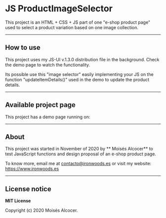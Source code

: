 # JS ProductImageSelector

This project is an HTML + CSS + JS part of one "e-shop product page" used
to select a product variation based on one image collection.

***
## How to use

This project uses my JS-UI v.1.3.0 distribution file in the background.
Check the demo page to watch the functionality.

Its possible use this "image selector" easily implementing your JS on the
function "updateItemDetails()" used in the demo to update the product details.

***
## Available project page

This project has a demo page running on:

***
## About

This project was started in November of 2020 by ** Moisés Alcocer**
to test JavaScript functions and design proposal of an e-shop product page.

To know more, email me at contacto@ironwoods.es or visit my website:
https://www.ironwoods.es

***
## License notice

**MIT License**

Copyright (c) 2020 Moisés Alcocer.
